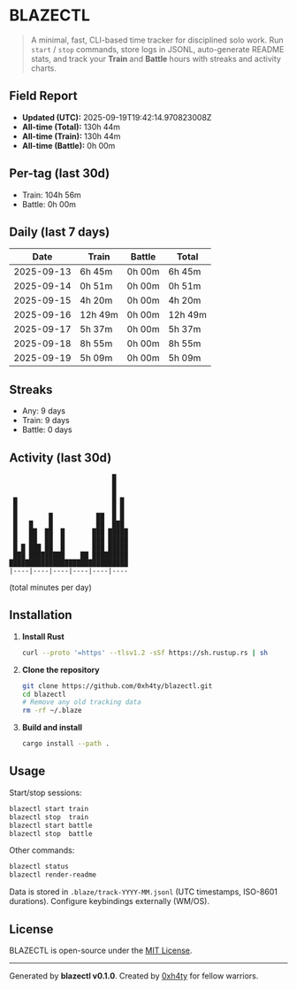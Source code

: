 # BLAZECTL

> A minimal, fast, CLI-based time tracker for disciplined solo work.
    Run `start` / `stop` commands, store logs in JSONL, auto-generate README stats,
    and track your **Train** and **Battle** hours with streaks and activity charts.

## Field Report

- **Updated (UTC):** 2025-09-19T19:42:14.970823008Z
- **All-time (Total):** 130h 44m
- **All-time (Train):** 130h 44m
- **All-time (Battle):** 0h 00m

## Per-tag (last 30d)
- Train: 104h 56m
- Battle: 0h 00m

## Daily (last 7 days)
| Date       | Train | Battle | Total |
|------------|-------|--------|-------|
| 2025-09-13 | 6h 45m | 0h 00m | 6h 45m |
| 2025-09-14 | 0h 51m | 0h 00m | 0h 51m |
| 2025-09-15 | 4h 20m | 0h 00m | 4h 20m |
| 2025-09-16 | 12h 49m | 0h 00m | 12h 49m |
| 2025-09-17 | 5h 37m | 0h 00m | 5h 37m |
| 2025-09-18 | 8h 55m | 0h 00m | 8h 55m |
| 2025-09-19 | 5h 09m | 0h 00m | 5h 09m |

## Streaks
- Any: 9 days
- Train: 9 days
- Battle: 0 days

## Activity (last 30d)
```text
                          █   
                          █   
                          █   
 █                        █ █ 
 █                        █ █ 
 █        █           ██  █ █ 
 █   █    █           ██  ███ 
 █   ██  ██  █       ███ █████
 █   ██  ██  █       ███ █████
 █ █ ███ ██  █       ███ █████
 ███ █████████    ██ █████████
██████████████████████████████
|----|----|----|----|----|----
```
(total minutes per day)
## Installation
1. **Install Rust**
   ```bash
   curl --proto '=https' --tlsv1.2 -sSf https://sh.rustup.rs | sh
   ```
2. **Clone the repository**
   ```bash
   git clone https://github.com/0xh4ty/blazectl.git
   cd blazectl
   # Remove any old tracking data
   rm -rf ~/.blaze
   ```
3. **Build and install**
   ```bash
   cargo install --path .
   ```

## Usage
Start/stop sessions:
```bash
blazectl start train
blazectl stop  train
blazectl start battle
blazectl stop  battle
```
Other commands:
```bash
blazectl status
blazectl render-readme
```
Data is stored in `.blaze/track-YYYY-MM.jsonl` (UTC timestamps, ISO-8601 durations).
Configure keybindings externally (WM/OS).

## License
BLAZECTL is open-source under the [MIT License](LICENSE).

---

Generated by **blazectl v0.1.0**.
Created by [0xh4ty](https://github.com/0xh4ty) for fellow warriors.
